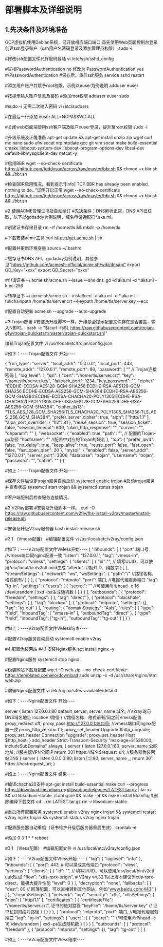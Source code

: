 # 部署脚本及详细说明
## 1.先决条件及环境准备
GCP虚拟机使用Debian系统，已开放相应端口端口
首先使用Web页面控制台登录创建ssh登录账户（ssh用户名密码登录及添加管理员权限）
sudo -i

#修改ssh配置文件允许密码登陆
vi /etc/ssh/sshd_config

#查找PasswordAuthentication no 修改为 PasswordAuthentication yes
#/PasswordAuthentication
#保存后，重启ssh服务
service sshd restart

#添加用户账户并赋予root权限，示例以euser为例说明
adduser euser

#按提示输入账户信息及密码
#添加root权限
adduser euser sudo

#sudo -i 无需二次输入密码
vi /etc/sudoers

#在最后一行添加
euser	ALL=NOPASSWD:ALL

#关闭web页面端使用ssh客户端及账户euser登录，提升至root权限
sudo -i

#升级系统及环境准备
apt-get update && apt-get install unzip zip wget curl  mc  nano sudo ufw socat ntp ntpdate gcc git vim socat make build-essential cmake libboost-system-dev libboost-program-options-dev libssl-dev default-libmysqlclient-dev netcat -y

#启用BBR
wget --no-check-certificate https://github.com/teddysun/across/raw/master/bbr.sh && chmod +x bbr.sh && ./bbr.sh

#检查BBR启用情况，看到提示“[Info] TCP BBR has already been enabled. nothing to do...”证明开启正常
wget --no-check-certificate https://github.com/teddysun/across/raw/master/bbr.sh && chmod +x bbr.sh && ./bbr.sh

#2.使用ACME管理证书及自动续订
#先决条件：DNS解析正常，DNS API已获取，以下以godaddy为例说明，域名申请通配符*.aka.ml。

#创建证书存储目录
rm -rf /home/tls && mkdir -p /home/tls

#下载安装acme工具
curl https://get.acme.sh | sh

#配置并更新环境变量
source ~/.bashrc

#缓存证书DNS API，godaddy为例说明，其他参见“https://github.com/acmesh-official/acme.sh/wiki/dnsapi”
export GD_Key="xxxx"
export GD_Secret="xxxx"

#申请证书
~/.acme.sh/acme.sh --issue --dns dns_gd -d aka.ml -d *.aka.ml -k ec-256

#转存证书
~/.acme.sh/acme.sh --installcert -d aka.ml -d *.aka.ml --fullchainpath /home/tls/server.crt --keypath /home/tls/server.key --ecc

#配置自动更新
acme.sh --upgrade --auto-upgrade

#3.Trojan部署
#安装及升级脚本一样，升级是会提示配置文件存在是否覆盖，输入N即可。
bash -c "$(curl -fsSL https://raw.githubusercontent.com/trojan-gfw/trojan-quickstart/master/trojan-quickstart.sh)"

编辑Trojan配置文件 
vi /usr/local/etc/trojan/config.json

#如下：----Trojan配置文件 开始----

{
    "run_type": "server",
    "local_addr": "0.0.0.0",
    "local_port": 443,
    "remote_addr": "127.0.0.1",
    "remote_port": 80,
    "password": [
        "" // Trojan连接密码
    ],
    "log_level": 1,
    "ssl": {
        "cert": "/home/tls/server.crt",
        "key": "/home/tls/server.key",
        "fallback_port": 1234,
		"key_password": "",
        "cipher": "ECDHE-ECDSA-AES128-GCM-SHA256:ECDHE-RSA-AES128-GCM-SHA256:ECDHE-ECDSA-AES256-GCM-SHA384:ECDHE-RSA-AES256-GCM-SHA384:ECDHE-ECDSA-CHACHA20-POLY1305:ECDHE-RSA-CHACHA20-POLY1305:DHE-RSA-AES128-GCM-SHA256:DHE-RSA-AES256-GCM-SHA384",
        "cipher_tls13": "TLS_AES_128_GCM_SHA256:TLS_CHACHA20_POLY1305_SHA256:TLS_AES_256_GCM_SHA384",
        "prefer_server_cipher": true,
        "alpn": [
            "http/1.1"
        ],
        "alpn_port_override": {
            "h2": 81
        },
        "reuse_session": true,
        "session_ticket": false,
        "session_timeout": 600,
        "plain_http_response": "",
        "curves": "",
        "dhparam": ""
    },
	"websocket": {
		"enabled": true,
		"path": "", // 配置的Trojan-go路径
		"hostname": "" //配置中对应的Trojan的域名 
	},
    "tcp": {
        "prefer_ipv4": false,
        "no_delay": true,
        "keep_alive": true,
        "reuse_port": false,
        "fast_open": false,
        "fast_open_qlen": 20
    },
    "mysql": {
        "enabled": false,
        "server_addr": "127.0.0.1",
        "server_port": 3306,
        "database": "trojan",
        "username": "trojan",
        "password": "",
        "cafile": ""
    }
}

#如上：----Trojan配置文件 开始----

#保存文件后设定trojan服务自动启动
systemctl enable trojan
#启动trojan服务并查看状态
systemctl start trojan && systemctl status trojan

#客户端配制后检查服务连接情况。

#3.V2Ray部署
#安装及升级脚本一样。
curl -O https://raw.githubusercontent.com/v2fly/fhs-install-v2ray/master/install-release.sh

#安装及升级V2ray服务器
bash install-release.sh

#3.1 （Vmess配置）
#编辑配置文件
vi /usr/local/etc/v2ray/config.json

#如下：----V2ray配置文件VMess开始----
{
  "inbounds": [
    {
    "port":端口号, //vmess端口同nginx配置一致
      "listen": "127.0.0.1", 
      "tag": "vmess-in", 
      "protocol": "vmess", 
      "settings": {
        "clients": [
          {
	  "id":"",  // 填写UUID，可以使用/usr/local/bin/v2ctl uuid生成
	  "alterId": //额外ID，纯数字
          }
        ]
      }, 
      "streamSettings": {
        "network": "ws", 
        "wsSettings": {
	  "path":"/" //路径名称，格式前有/
        }
      }
    },
    {
    "protocol": "mtproto",
        "port": 端口, //电报代理服务端口
        "tag": "tg-in",
        "settings": {
            "users": [
                {
                "secret": "" //可使用命令head -c 16 /dev/urandom | xxd -ps生成随机数
                }
            ]
        }
    }
 ], 
  "outbounds": [
    {
      "protocol": "freedom", 
      "settings": { }, 
      "tag": "direct"
    }, 
    {
      "protocol": "blackhole", 
      "settings": { }, 
      "tag": "blocked"
    },
	{
	  "protocol": "mtproto",
	  "settings": {},
	  "tag": "tg-out"
	}
  ], 
  "routing": {
    "domainStrategy": "AsIs", 
    "rules": [
      {
        "type": "field", 
        "inboundTag": [
          "vmess-in"
        ], 
        "outboundTag": "direct"
      },
	  {
		"type": "field",
		"inboundTag": ["tg-in"],
		"outboundTag": "tg-out"
	  }
    ]
  }
}

#如上：----V2ray配置文件VMess结束----

#配置V2ray服务自动启动
systemctl enable v2ray

#4.配置伪装网站
#4.1 安装Nginx服务
apt install nginx -y

#配置Nginx服务
systemctl stop nginx

#伪装网站下载及配置
wget -O web.zip --no-check-certificate https://templated.co/hielo/download
sudo unzip -o -d /usr/share/nginx/html web.zip

#编辑Nginx配置文件
vi /etc/nginx/sites-available/default

#如下：----Nginx配置文件 开始----

server {
    listen 127.0.0.1:80 default_server;
    server_name 域名; //V2ray访问DNS域名地址
    location /路径 {  //路径名称，格式前有/同之前Vmess配置
        proxy_redirect off;
        proxy_pass http://127.0.0.1:端口号; //vmess端口同nginx配置一致
        proxy_http_version 1.1;
        proxy_set_header Upgrade $http_upgrade;
        proxy_set_header Connection "upgrade";
        proxy_set_header Host $http_host;
        }
        add_header Strict-Transport-Security "max-age=31536000; includeSubDomains" always;
}
server {
    listen 127.0.0.1:80;
    server_name 公网地址; //服务器VPN公网IP
    return 301 https://域名$request_uri; //服务器伪装网站DNS
}
server {
    listen 0.0.0.0:80;
    listen [::]:80;
    server_name _;
    return 301 https://$host$request_uri;
}

#如上：----Nginx配置文件 结束----


#编译chacha20支持
apt-get install build-essential make
curl --progress https://download.libsodium.org/libsodium/releases/LATEST.tar.gz | tar xz && cd libsodium-stable
./configure && make -j4 && make install
ldconfig
#删除编译下载文件
cd ..
rm LATEST.tar.gz
rm -r libsodium-stable

#重启所有配置服务
systemctl enable v2ray nginx trojan && systemctl restart v2ray nginx trojan && systemctl status v2ray nginx trojan

#配置服务器自动重启（证书维护升级后服务器重启生效）
crontab -e

#添加
0 3 1 * * reboot



#3.1 （Vless配置）
#编辑配置文件
vi /usr/local/etc/v2ray/config.json

#如下：----V2ray配置文件Vless开始----
{
    "log": {
        "loglevel": "info"
    },
    "inbounds": [
        {
            "port": 443, # 可以换成其他端口
            "protocol": "vless",
            "settings": {
                "clients": [
                    {
                        "id": "", // 填写UUID，可以使用/usr/local/bin/v2ctl uuid生成
                        "flow": "xtls-rprx-origin", # V2ray v4.32.1以上版本建议为xtls-rprx-direct，能极大提升性能
                        "level": 0
                    }
                ],
                "decryption": "none",
                "fallbacks": [
                    {
                        "dest": 80 // 回落配置，可以直接转到其他网站，例如"www.baidu.com:443"
                    }
                ]
            },
            "streamSettings": {
                "network": "tcp",
                "security": "xtls",
                "xtlsSettings": {
                    "alpn": [
                        "http/1.1"
                    ],
                    "certificates": [
                        {
                            "certificateFile": "/home/tls/server.crt", 证书的绝对路径
                            "keyFile": "/home/tls/server.key" // 证书私钥的绝对路径
                        }
                    ]
                }
            }
        },
    {
    "protocol": "mtproto",
        "port": 端口, //电报代理服务端口
        "tag": "tg-in",
        "settings": {
            "users": [
                {
                "secret": "" //可使用命令head -c 16 /dev/urandom | xxd -ps生成随机数
                }
            ]
        }
    }
    ],
    "outbounds": [
        {
            "protocol": "freedom"
        },
		{
			"protocol": "mtproto",
			"settings": {},
			"tag": "tg-out"
		}
    ]
}

#如上：----V2ray配置文件Vless结束----





